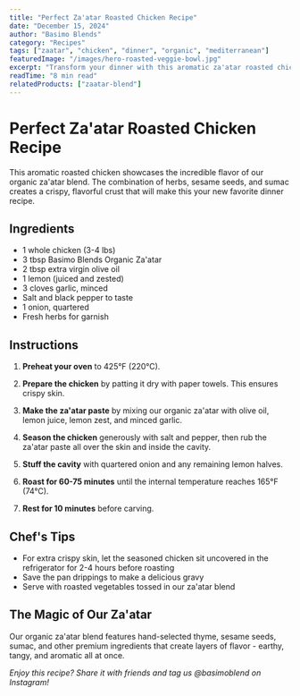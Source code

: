 ```yaml
---
title: "Perfect Za'atar Roasted Chicken Recipe"
date: "December 15, 2024"
author: "Basimo Blends"
category: "Recipes"
tags: ["zaatar", "chicken", "dinner", "organic", "mediterranean"]
featuredImage: "/images/hero-roasted-veggie-bowl.jpg"
excerpt: "Transform your dinner with this aromatic za'atar roasted chicken that showcases the incredible flavor of our organic spice blend."
readTime: "8 min read"
relatedProducts: ["zaatar-blend"]
---
```


# Perfect Za'atar Roasted Chicken Recipe

This aromatic roasted chicken showcases the incredible flavor of our organic za'atar blend. The combination of herbs, sesame seeds, and sumac creates a crispy, flavorful crust that will make this your new favorite dinner recipe.

## Ingredients

- 1 whole chicken (3-4 lbs)
- 3 tbsp Basimo Blends Organic Za'atar
- 2 tbsp extra virgin olive oil
- 1 lemon (juiced and zested)
- 3 cloves garlic, minced
- Salt and black pepper to taste
- 1 onion, quartered
- Fresh herbs for garnish

## Instructions

1. **Preheat your oven** to 425°F (220°C).

2. **Prepare the chicken** by patting it dry with paper towels. This ensures crispy skin.

3. **Make the za'atar paste** by mixing our organic za'atar with olive oil, lemon juice, lemon zest, and minced garlic.

4. **Season the chicken** generously with salt and pepper, then rub the za'atar paste all over the skin and inside the cavity.

5. **Stuff the cavity** with quartered onion and any remaining lemon halves.

6. **Roast for 60-75 minutes** until the internal temperature reaches 165°F (74°C).

7. **Rest for 10 minutes** before carving.

## Chef's Tips

- For extra crispy skin, let the seasoned chicken sit uncovered in the refrigerator for 2-4 hours before roasting
- Save the pan drippings to make a delicious gravy
- Serve with roasted vegetables tossed in our za'atar blend

## The Magic of Our Za'atar

Our organic za'atar blend features hand-selected thyme, sesame seeds, sumac, and other premium ingredients that create layers of flavor - earthy, tangy, and aromatic all at once.

*Enjoy this recipe? Share it with friends and tag us @basimoblend on Instagram!*
